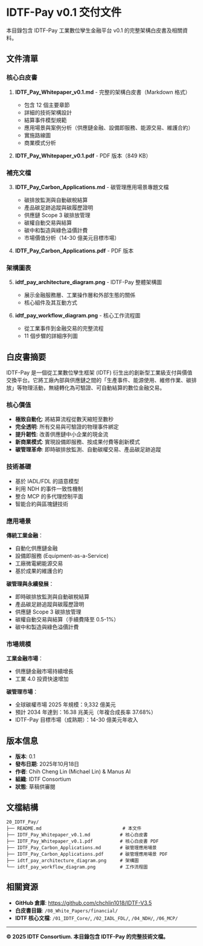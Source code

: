# IDTF-Pay v0.1 交付文件

本目錄包含 IDTF-Pay 工業數位孿生金融平台 v0.1 的完整架構白皮書及相關資料。

## 文件清單

### 核心白皮書

1. **IDTF_Pay_Whitepaper_v0.1.md** - 完整的架構白皮書（Markdown 格式）
   - 包含 12 個主要章節
   - 詳細的技術架構設計
   - 結算事件模型規範
   - 應用場景與案例分析（供應鏈金融、設備即服務、能源交易、維護合約）
   - 實施路線圖
   - 商業模式分析

2. **IDTF_Pay_Whitepaper_v0.1.pdf** - PDF 版本（849 KB）

### 補充文檔

3. **IDTF_Pay_Carbon_Applications.md** - 碳管理應用場景專題文檔
   - 碳排放監測與自動碳稅結算
   - 產品碳足跡追蹤與碳履歷證明
   - 供應鏈 Scope 3 碳排放管理
   - 碳權自動交易與結算
   - 碳中和製造與綠色溢價計費
   - 市場價值分析（14-30 億美元目標市場）

4. **IDTF_Pay_Carbon_Applications.pdf** - PDF 版本

### 架構圖表

5. **idtf_pay_architecture_diagram.png** - IDTF-Pay 整體架構圖
   - 展示金融服務層、工業操作層和外部生態的關係
   - 核心組件及其互動方式

6. **idtf_pay_workflow_diagram.png** - 核心工作流程圖
   - 從工業事件到金融交易的完整流程
   - 11 個步驟的詳細序列圖

## 白皮書摘要

IDTF-Pay 是一個從工業數位孿生框架 (IDTF) 衍生出的創新型工業級支付與價值交換平台。它將工廠內部與供應鏈之間的「生產事件、能源使用、維修作業、碳排放」等物理活動，無縫轉化為可驗證、可自動結算的數位金融交易。

### 核心價值

- **極致自動化**: 將結算流程從數天縮短至數秒
- **完全透明**: 所有交易與可驗證的物理事件綁定
- **提升韌性**: 改善供應鏈中小企業的現金流
- **新商業模式**: 實現設備即服務、按成果付費等創新模式
- **碳管理革命**: 即時碳排放監測、自動碳權交易、產品碳足跡追蹤

### 技術基礎

- 基於 IADL/FDL 的語意模型
- 利用 NDH 的事件一致性機制
- 整合 MCP 的多代理控制平面
- 智能合約與區塊鏈技術

### 應用場景

**傳統工業金融**：
- 自動化供應鏈金融
- 設備即服務 (Equipment-as-a-Service)
- 工廠微電網能源交易
- 基於成果的維護合約

**碳管理與永續發展**：
- 即時碳排放監測與自動碳稅結算
- 產品碳足跡追蹤與碳履歷證明
- 供應鏈 Scope 3 碳排放管理
- 碳權自動交易與結算（手續費降至 0.5-1%）
- 碳中和製造與綠色溢價計費

### 市場規模

**工業金融市場**：
- 供應鏈金融市場持續增長
- 工業 4.0 投資快速增加

**碳管理市場**：
- 全球碳權市場 2025 年規模：9,332 億美元
- 預計 2034 年達到：16.38 兆美元（年複合成長率 37.68%）
- IDTF-Pay 目標市場（成熟期）：14-30 億美元年收入

## 版本信息

- **版本**: 0.1
- **發布日期**: 2025年10月18日
- **作者**: Chih Cheng Lin (Michael Lin) & Manus AI
- **組織**: IDTF Consortium
- **狀態**: 草稿供審閱

## 文檔結構

```
20_IDTF_Pay/
├── README.md                              # 本文件
├── IDTF_Pay_Whitepaper_v0.1.md           # 核心白皮書
├── IDTF_Pay_Whitepaper_v0.1.pdf          # 核心白皮書 PDF
├── IDTF_Pay_Carbon_Applications.md       # 碳管理應用場景
├── IDTF_Pay_Carbon_Applications.pdf      # 碳管理應用場景 PDF
├── idtf_pay_architecture_diagram.png     # 架構圖
└── idtf_pay_workflow_diagram.png         # 工作流程圖
```

## 相關資源

- **GitHub 倉庫**: https://github.com/chchlin1018/IDTF-V3.5
- **白皮書目錄**: `/08_White_Papers/financial/`
- **IDTF 核心文檔**: `/01_IDTF_Core/`, `/02_IADL_FDL/`, `/04_NDH/`, `/06_MCP/`

---

**© 2025 IDTF Consortium. 本目錄包含 IDTF-Pay 的完整技術文檔。**

